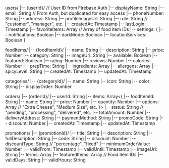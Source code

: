 users/
  |-- {userId}/  // User ID from Firebase Auth
        |-- displayName: String
        |-- email: String  // From Auth, but duplicated for easy access
        |-- phoneNumber: String
        |-- address: String
        |-- profileImageUrl: String
        |-- role: String  // "customer", "manager", etc.
        |-- createdAt: Timestamp
        |-- lastLogin: Timestamp
        |-- favoriteItems: Array<String>  // Array of food item IDs
        |-- settings: {
              |-- notifications: Boolean
              |-- darkMode: Boolean
              |-- locationServices: Boolean
            }

foodItems/
  |-- {foodItemId}/
        |-- name: String
        |-- description: String
        |-- price: Number
        |-- category: String
        |-- imageUrl: String
        |-- available: Boolean
        |-- featured: Boolean
        |-- rating: Number
        |-- reviews: Number
        |-- calories: Number
        |-- prepTime: String
        |-- ingredients: Array<String>
        |-- allergens: Array<String>
        |-- spicyLevel: String
        |-- createdAt: Timestamp
        |-- updatedAt: Timestamp


categories/
  |-- {categoryId}/
        |-- name: String
        |-- icon: String
        |-- color: String
        |-- displayOrder: Number


orders/
  |-- {orderId}/
        |-- userId: String
        |-- items: Array<{
              |-- foodItemId: String
              |-- name: String
              |-- price: Number
              |-- quantity: Number
              |-- options: Array<String>  // "Extra Cheese", "Medium Size", etc.
            }>
        |-- status: String  // "pending", "processing", "delivered", etc.
        |-- totalAmount: Number
        |-- deliveryAddress: String
        |-- paymentMethod: String
        |-- promoCode: String
        |-- discount: Number
        |-- createdAt: Timestamp
        |-- updatedAt: Timestamp


promotions/
  |-- {promotionId}/
        |-- title: String
        |-- description: String
        |-- fullDescription: String
        |-- code: String
        |-- discount: Number
        |-- discountType: String  // "percentage", "fixed"
        |-- minimumOrderValue: Number
        |-- validFrom: Timestamp
        |-- validUntil: Timestamp
        |-- imageUrl: String
        |-- terms: Array<String>
        |-- featuredItems: Array<String>  // Food item IDs
        |-- validDays: String
        |-- validHours: String


